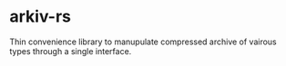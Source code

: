 # arkiv-rs
Thin convenience library to manupulate compressed archive of vairous types through a single interface.
